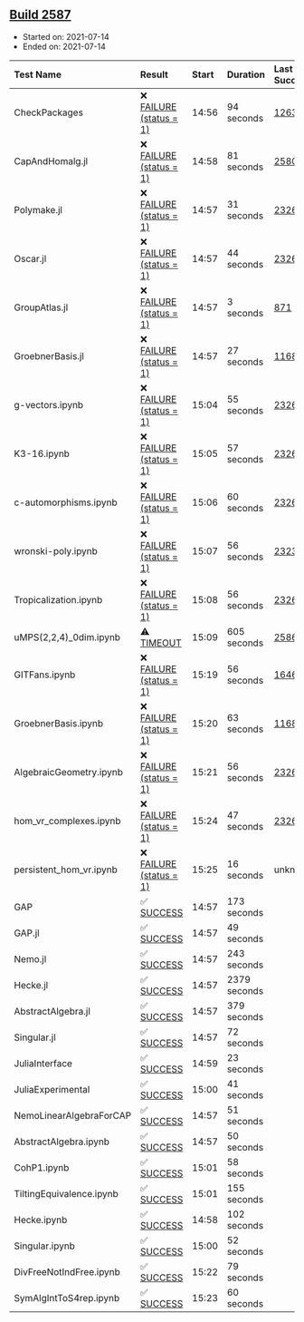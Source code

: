 ## [Build 2587](https://oscarci.mathematik.uni-kl.de/job/oscar-stable/2587/)

* Started on: 2021-07-14
* Ended on: 2021-07-14

| Test Name    | Result | Start | Duration | Last Success | First Failure |
|:-------------|:-------|:------|:---------|:-------------|:--------------|
| CheckPackages | ❌ [FAILURE (status = 1)](https://oscarci.mathematik.uni-kl.de/job/oscar-stable/2587/artifact/logs/build-2587/CheckPackages.log) | 14:56 | 94 seconds | [1263](https://oscarci.mathematik.uni-kl.de/job/oscar-stable/1263/) | [1264](https://oscarci.mathematik.uni-kl.de/job/oscar-stable/1264/) |
| CapAndHomalg.jl | ❌ [FAILURE (status = 1)](https://oscarci.mathematik.uni-kl.de/job/oscar-stable/2587/artifact/logs/build-2587/CapAndHomalg.jl.log) | 14:58 | 81 seconds | [2580](https://oscarci.mathematik.uni-kl.de/job/oscar-stable/2580/) | [2581](https://oscarci.mathematik.uni-kl.de/job/oscar-stable/2581/) |
| Polymake.jl | ❌ [FAILURE (status = 1)](https://oscarci.mathematik.uni-kl.de/job/oscar-stable/2587/artifact/logs/build-2587/Polymake.jl.log) | 14:57 | 31 seconds | [2326](https://oscarci.mathematik.uni-kl.de/job/oscar-stable/2326/) | [2327](https://oscarci.mathematik.uni-kl.de/job/oscar-stable/2327/) |
| Oscar.jl | ❌ [FAILURE (status = 1)](https://oscarci.mathematik.uni-kl.de/job/oscar-stable/2587/artifact/logs/build-2587/Oscar.jl.log) | 14:57 | 44 seconds | [2326](https://oscarci.mathematik.uni-kl.de/job/oscar-stable/2326/) | [2327](https://oscarci.mathematik.uni-kl.de/job/oscar-stable/2327/) |
| GroupAtlas.jl | ❌ [FAILURE (status = 1)](https://oscarci.mathematik.uni-kl.de/job/oscar-stable/2587/artifact/logs/build-2587/GroupAtlas.jl.log) | 14:57 | 3 seconds | [871](https://oscarci.mathematik.uni-kl.de/job/oscar-stable/871/) | [872](https://oscarci.mathematik.uni-kl.de/job/oscar-stable/872/) |
| GroebnerBasis.jl | ❌ [FAILURE (status = 1)](https://oscarci.mathematik.uni-kl.de/job/oscar-stable/2587/artifact/logs/build-2587/GroebnerBasis.jl.log) | 14:57 | 27 seconds | [1168](https://oscarci.mathematik.uni-kl.de/job/oscar-stable/1168/) | [1169](https://oscarci.mathematik.uni-kl.de/job/oscar-stable/1169/) |
| g-vectors.ipynb | ❌ [FAILURE (status = 1)](https://oscarci.mathematik.uni-kl.de/job/oscar-stable/2587/artifact/logs/build-2587/g-vectors.ipynb.log) | 15:04 | 55 seconds | [2326](https://oscarci.mathematik.uni-kl.de/job/oscar-stable/2326/) | [2327](https://oscarci.mathematik.uni-kl.de/job/oscar-stable/2327/) |
| K3-16.ipynb | ❌ [FAILURE (status = 1)](https://oscarci.mathematik.uni-kl.de/job/oscar-stable/2587/artifact/logs/build-2587/K3-16.ipynb.log) | 15:05 | 57 seconds | [2326](https://oscarci.mathematik.uni-kl.de/job/oscar-stable/2326/) | [2327](https://oscarci.mathematik.uni-kl.de/job/oscar-stable/2327/) |
| c-automorphisms.ipynb | ❌ [FAILURE (status = 1)](https://oscarci.mathematik.uni-kl.de/job/oscar-stable/2587/artifact/logs/build-2587/c-automorphisms.ipynb.log) | 15:06 | 60 seconds | [2326](https://oscarci.mathematik.uni-kl.de/job/oscar-stable/2326/) | [2327](https://oscarci.mathematik.uni-kl.de/job/oscar-stable/2327/) |
| wronski-poly.ipynb | ❌ [FAILURE (status = 1)](https://oscarci.mathematik.uni-kl.de/job/oscar-stable/2587/artifact/logs/build-2587/wronski-poly.ipynb.log) | 15:07 | 56 seconds | [2323](https://oscarci.mathematik.uni-kl.de/job/oscar-stable/2323/) | [2324](https://oscarci.mathematik.uni-kl.de/job/oscar-stable/2324/) |
| Tropicalization.ipynb | ❌ [FAILURE (status = 1)](https://oscarci.mathematik.uni-kl.de/job/oscar-stable/2587/artifact/logs/build-2587/Tropicalization.ipynb.log) | 15:08 | 56 seconds | [2326](https://oscarci.mathematik.uni-kl.de/job/oscar-stable/2326/) | [2327](https://oscarci.mathematik.uni-kl.de/job/oscar-stable/2327/) |
| uMPS(2,2,4)_0dim.ipynb | ⚠ [TIMEOUT](https://oscarci.mathematik.uni-kl.de/job/oscar-stable/2587/artifact/logs/build-2587/uMPS-2-2-4-_0dim.ipynb.log) | 15:09 | 605 seconds | [2586](https://oscarci.mathematik.uni-kl.de/job/oscar-stable/2586/) | [2587](https://oscarci.mathematik.uni-kl.de/job/oscar-stable/2587/) |
| GITFans.ipynb | ❌ [FAILURE (status = 1)](https://oscarci.mathematik.uni-kl.de/job/oscar-stable/2587/artifact/logs/build-2587/GITFans.ipynb.log) | 15:19 | 56 seconds | [1646](https://oscarci.mathematik.uni-kl.de/job/oscar-stable/1646/) | [1647](https://oscarci.mathematik.uni-kl.de/job/oscar-stable/1647/) |
| GroebnerBasis.ipynb | ❌ [FAILURE (status = 1)](https://oscarci.mathematik.uni-kl.de/job/oscar-stable/2587/artifact/logs/build-2587/GroebnerBasis.ipynb.log) | 15:20 | 63 seconds | [1168](https://oscarci.mathematik.uni-kl.de/job/oscar-stable/1168/) | [1169](https://oscarci.mathematik.uni-kl.de/job/oscar-stable/1169/) |
| AlgebraicGeometry.ipynb | ❌ [FAILURE (status = 1)](https://oscarci.mathematik.uni-kl.de/job/oscar-stable/2587/artifact/logs/build-2587/AlgebraicGeometry.ipynb.log) | 15:21 | 56 seconds | [2326](https://oscarci.mathematik.uni-kl.de/job/oscar-stable/2326/) | [2327](https://oscarci.mathematik.uni-kl.de/job/oscar-stable/2327/) |
| hom_vr_complexes.ipynb | ❌ [FAILURE (status = 1)](https://oscarci.mathematik.uni-kl.de/job/oscar-stable/2587/artifact/logs/build-2587/hom_vr_complexes.ipynb.log) | 15:24 | 47 seconds | [2326](https://oscarci.mathematik.uni-kl.de/job/oscar-stable/2326/) | [2327](https://oscarci.mathematik.uni-kl.de/job/oscar-stable/2327/) |
| persistent_hom_vr.ipynb | ❌ [FAILURE (status = 1)](https://oscarci.mathematik.uni-kl.de/job/oscar-stable/2587/artifact/logs/build-2587/persistent_hom_vr.ipynb.log) | 15:25 | 16 seconds | unknown | unknown |
| GAP | ✅ [SUCCESS](https://oscarci.mathematik.uni-kl.de/job/oscar-stable/2587/artifact/logs/build-2587/GAP.log) | 14:57 | 173 seconds |  |  |
| GAP.jl | ✅ [SUCCESS](https://oscarci.mathematik.uni-kl.de/job/oscar-stable/2587/artifact/logs/build-2587/GAP.jl.log) | 14:57 | 49 seconds |  |  |
| Nemo.jl | ✅ [SUCCESS](https://oscarci.mathematik.uni-kl.de/job/oscar-stable/2587/artifact/logs/build-2587/Nemo.jl.log) | 14:57 | 243 seconds |  |  |
| Hecke.jl | ✅ [SUCCESS](https://oscarci.mathematik.uni-kl.de/job/oscar-stable/2587/artifact/logs/build-2587/Hecke.jl.log) | 14:57 | 2379 seconds |  |  |
| AbstractAlgebra.jl | ✅ [SUCCESS](https://oscarci.mathematik.uni-kl.de/job/oscar-stable/2587/artifact/logs/build-2587/AbstractAlgebra.jl.log) | 14:57 | 379 seconds |  |  |
| Singular.jl | ✅ [SUCCESS](https://oscarci.mathematik.uni-kl.de/job/oscar-stable/2587/artifact/logs/build-2587/Singular.jl.log) | 14:57 | 72 seconds |  |  |
| JuliaInterface | ✅ [SUCCESS](https://oscarci.mathematik.uni-kl.de/job/oscar-stable/2587/artifact/logs/build-2587/JuliaInterface.log) | 14:59 | 23 seconds |  |  |
| JuliaExperimental | ✅ [SUCCESS](https://oscarci.mathematik.uni-kl.de/job/oscar-stable/2587/artifact/logs/build-2587/JuliaExperimental.log) | 15:00 | 41 seconds |  |  |
| NemoLinearAlgebraForCAP | ✅ [SUCCESS](https://oscarci.mathematik.uni-kl.de/job/oscar-stable/2587/artifact/logs/build-2587/NemoLinearAlgebraForCAP.log) | 14:57 | 51 seconds |  |  |
| AbstractAlgebra.ipynb | ✅ [SUCCESS](https://oscarci.mathematik.uni-kl.de/job/oscar-stable/2587/artifact/logs/build-2587/AbstractAlgebra.ipynb.log) | 14:57 | 50 seconds |  |  |
| CohP1.ipynb | ✅ [SUCCESS](https://oscarci.mathematik.uni-kl.de/job/oscar-stable/2587/artifact/logs/build-2587/CohP1.ipynb.log) | 15:01 | 58 seconds |  |  |
| TiltingEquivalence.ipynb | ✅ [SUCCESS](https://oscarci.mathematik.uni-kl.de/job/oscar-stable/2587/artifact/logs/build-2587/TiltingEquivalence.ipynb.log) | 15:01 | 155 seconds |  |  |
| Hecke.ipynb | ✅ [SUCCESS](https://oscarci.mathematik.uni-kl.de/job/oscar-stable/2587/artifact/logs/build-2587/Hecke.ipynb.log) | 14:58 | 102 seconds |  |  |
| Singular.ipynb | ✅ [SUCCESS](https://oscarci.mathematik.uni-kl.de/job/oscar-stable/2587/artifact/logs/build-2587/Singular.ipynb.log) | 15:00 | 52 seconds |  |  |
| DivFreeNotIndFree.ipynb | ✅ [SUCCESS](https://oscarci.mathematik.uni-kl.de/job/oscar-stable/2587/artifact/logs/build-2587/DivFreeNotIndFree.ipynb.log) | 15:22 | 79 seconds |  |  |
| SymAlgIntToS4rep.ipynb | ✅ [SUCCESS](https://oscarci.mathematik.uni-kl.de/job/oscar-stable/2587/artifact/logs/build-2587/SymAlgIntToS4rep.ipynb.log) | 15:23 | 60 seconds |  |  |
